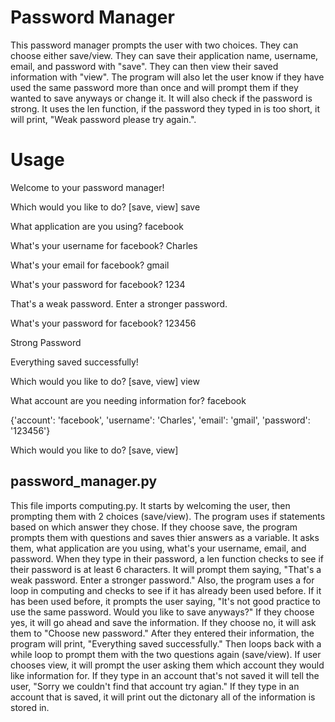 # Password Manager
This password manager prompts the user with two choices. They can choose either save/view. They can save their application name, username, email, and password with "save". They can then view their saved information with "view".
The program will also let the user know if they have used the same password more than once and will prompt them if they wanted to save anyways or change it. It will also check if the password is strong. It uses the len function, if the password they typed in is too short, it will print, "Weak password please try again.". 
# Usage
Welcome to your password manager!

Which would you like to do? [save, view] save

What application are you using? facebook

What's your username for facebook? Charles

What's your email for facebook? gmail

What's your password for facebook? 1234

That's a weak password. Enter a stronger password.

What's your password for facebook? 123456

Strong Password

Everything saved successfully!

Which would you like to do? [save, view] view

What account are you needing information for? facebook

{'account': 'facebook', 'username': 'Charles', 'email': 'gmail', 'password': '123456'}

Which would you like to do? [save, view] 

## password_manager.py
This file imports computing.py. It starts by welcoming the user, then prompting them with 2 choices (save/view). The program uses if statements based on which answer they chose. If they choose save, the program prompts them with questions and saves thier answers as a variable. It asks them, what application are you using, what's your username, email, and password. When they type in their password, a len function checks to see if their password is at least 6 characters. It will prompt them saying, "That's a weak password. Enter a stronger password." Also, the program uses a for loop in computing and checks to see if it has already been used before. If it has been used before, it prompts the user saying, "It's not good practice to use the same password. Would you like to save anyways?" If they choose yes, it will go ahead and save the information. If they choose no, it will ask them to "Choose new password."
After they entered their information, the program will print, "Everything saved successfully." Then loops back with a while loop to prompt them with the two questions again (save/view). If user chooses view, it will prompt the user asking them which account they would like information for. If they type in an account that's not saved it will tell the user, "Sorry we couldn't find that account try agian." If they type in an account that is saved, it will print out the dictonary all of the information is stored in.
